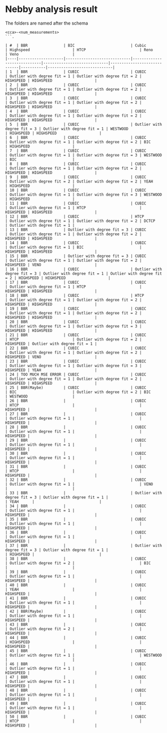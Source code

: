 # Nebby analysis result

The folders are named after the schema 
```
<cca>-<num_measurements>
```.

| #  | BBR                | BIC                         | Cubic                       | Highspeed                   | HTCP                        | Reno      | Veno                        |
|----|--------------------|-----------------------------|-----------------------------|-----------------------------|-----------------------------|-----------|-----------------------------|
| 1  | BBR                | CUBIC                       | CUBIC                       | Outlier with degree fit = 1 | Outlier with degree fit = 2 | HIGHSPEED | HIGHSPEED                   |
| 2  | BBR                | CUBIC                       | CUBIC                       | Outlier with degree fit = 1 | Outlier with degree fit = 2 | HIGHSPEED | HIGHSPEED                   |
| 3  | BBR                | CUBIC                       | CUBIC                       | Outlier with degree fit = 1 | Outlier with degree fit = 2 | HIGHSPEED | HIGHSPEED                   |
| 4  | BBR                | CUBIC                       | CUBIC                       | Outlier with degree fit = 1 | Outlier with degree fit = 2 | HIGHSPEED | HIGHSPEED                   |
| 5  | BBR                | CUBIC                       | Outlier with degree fit = 3 | Outlier with degree fit = 1 | WESTWOOD                    | HIGHSPEED | HIGHSPEED                   |
| 6  | BBR                | CUBIC                       | CUBIC                       | Outlier with degree fit = 1 | Outlier with degree fit = 2 | BIC       | HIGHSPEED                   |
| 7  | BBR                | CUBIC                       | CUBIC                       | Outlier with degree fit = 1 | Outlier with degree fit = 3 | WESTWOOD  | BIC                         |
| 8  | BBR                | CUBIC                       | CUBIC                       | Outlier with degree fit = 1 | Outlier with degree fit = 2 | HIGHSPEED | HIGHSPEED                   |
| 9  | BBR                | CUBIC                       | CUBIC                       | Outlier with degree fit = 2 | Outlier with degree fit = 2 | YEAH      | HIGHSPEED                   |
| 10 | BBR                | CUBIC                       | CUBIC                       | Outlier with degree fit = 1 | Outlier with degree fit = 3 | WESTWOOD  | HIGHSPEED                   |
| 11 | BBR                | CUBIC                       | CUBIC                       | Outlier with degree fit = 1 | HTCP                        | HIGHSPEED | HIGHSPEED                   |
| 12 | BBR                | CUBIC                       | HTCP                        | Outlier with degree fit = 1 | Outlier with degree fit = 2 | DCTCP     | Outlier with degree fit = 1 |
| 13 | BBR                | Outlier with degree fit = 3 | CUBIC                       | Outlier with degree fit = 1 | Outlier with degree fit = 2 | HIGHSPEED | HIGHSPEED                   |
| 14 | BBR                | CUBIC                       | CUBIC                       | Outlier with degree fit = 1 | BIC                         | HIGHSPEED | HIGHSPEED                   |
| 15 | BBR                | Outlier with degree fit = 3 | CUBIC                       | Outlier with degree fit = 1 | Outlier with degree fit = 2 | HIGHSPEED | VENO                        |
| 16 | BBR                | CUBIC                       | Outlier with degree fit = 3 | Outlier with degree fit = 1 | Outlier with degree fit = 2 | HIGHSPEED | HIGHSPEED                   |
| 17 | BBR                | CUBIC                       | CUBIC                       | Outlier with degree fit = 1 | HTCP                        | HIGHSPEED | HIGHSPEED                   |
| 18 | BBR                | CUBIC                       | HTCP                        | Outlier with degree fit = 1 | Outlier with degree fit = 2 | HIGHSPEED | HIGHSPEED                   |
| 19 | BBR                | CUBIC                       | CUBIC                       | Outlier with degree fit = 1 | Outlier with degree fit = 2 | HIGHSPEED | HIGHSPEED                   |
| 20 | BBR                | CUBIC                       | CUBIC                       | Outlier with degree fit = 1 | Outlier with degree fit = 3 | HIGHSPEED | HIGHSPEED                   |
| 21 | BBR                | CUBIC                       | CUBIC                       | HTCP                        | Outlier with degree fit = 2 | HIGHSPEED | Outlier with degree fit = 1 |
| 22 | BBR                | CUBIC                       | CUBIC                       | Outlier with degree fit = 1 | Outlier with degree fit = 2 | HIGHSPEED | VENO                        |
| 23 | BBR                | CUBIC                       | CUBIC                       | Outlier with degree fit = 1 | Outlier with degree fit = 3 | HIGHSPEED | YEAH                        |
| 24 | TOO MUCH MSE ERROR | CUBIC                       | CUBIC                       | Outlier with degree fit = 1 | Outlier with degree fit = 2 | HIGHSPEED | HIGHSPEED                   |
| 25 | BBR(Maybe)         | CUBIC                       | CUBIC                       | BIC                         | Outlier with degree fit = 2 | BIC       | WESTWOOD                    |
| 26 | BBR                |                             | CUBIC                       | HTCP                        |                             | HIGHSPEED |                             |
| 27 | BBR                |                             | CUBIC                       | Outlier with degree fit = 1 |                             | HIGHSPEED |                             |
| 28 | BBR                |                             | CUBIC                       | Outlier with degree fit = 1 |                             | HIGHSPEED |                             |
| 29 | BBR                |                             | CUBIC                       | Outlier with degree fit = 1 |                             | HIGHSPEED |                             |
| 30 | BBR                |                             | CUBIC                       | Outlier with degree fit = 1 |                             | HIGHSPEED |                             |
| 31 | BBR                |                             | CUBIC                       | HTCP                        |                             | HIGHSPEED |                             |
| 32 | BBR                |                             | CUBIC                       | Outlier with degree fit = 1 |                             | VENO      |                             |
| 33 | BBR                |                             | Outlier with degree fit = 3 | Outlier with degree fit = 1 |                             | YEAH      |                             |
| 34 | BBR                |                             | CUBIC                       | Outlier with degree fit = 1 |                             | HIGHSPEED |                             |
| 35 | BBR                |                             | CUBIC                       | Outlier with degree fit = 1 |                             | HIGHSPEED |                             |
| 36 | BBR                |                             | CUBIC                       | Outlier with degree fit = 1 |                             | HIGHSPEED |                             |
| 37 | BBR                |                             | Outlier with degree fit = 3 | Outlier with degree fit = 1 |                             | HIGHSPEED |                             |
| 38 | BBR                |                             | CUBIC                       | Outlier with degree fit = 2 |                             | BIC       |                             |
| 39 | BBR                |                             | CUBIC                       | Outlier with degree fit = 1 |                             | HIGHSPEED |                             |
| 40 | BBR                |                             | CUBIC                       | YEAH                        |                             | HIGHSPEED |                             |
| 41 | BBR                |                             | CUBIC                       | Outlier with degree fit = 1 |                             | HIGHSPEED |                             |
| 42 | BBR(Maybe)         |                             | CUBIC                       | Outlier with degree fit = 1 |                             | HIGHSPEED |                             |
| 43 | BBR                |                             | CUBIC                       | Outlier with degree fit = 2 |                             | HIGHSPEED |                             |
| 44 | BBR                |                             | CUBIC                       | HIGHSPEED                   |                             | HIGHSPEED |                             |
| 45 | BBR                |                             | CUBIC                       | Outlier with degree fit = 1 |                             | WESTWOOD  |                             |
| 46 | BBR                |                             | CUBIC                       | Outlier with degree fit = 1 |                             | HIGHSPEED |                             |
| 47 | BBR                |                             | CUBIC                       | Outlier with degree fit = 1 |                             | HIGHSPEED |                             |
| 48 | BBR                |                             | CUBIC                       | Outlier with degree fit = 1 |                             | HIGHSPEED |                             |
| 49 | BBR                |                             | CUBIC                       | Outlier with degree fit = 1 |                             | HIGHSPEED |                             |
| 50 | BBR                |                             | CUBIC                       | HTCP                        |                             | HIGHSPEED |                             |
